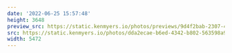 ```yaml
---
date: '2022-06-25 15:57:48'
height: 3648
preview_src: https://static.kenmyers.io/photos/previews/9d4f2bab-2307-4106-94d8-5bf3bbe3a958.webp
src: https://static.kenmyers.io/photos/dda2ecae-b6ed-4342-b802-563598a9f746.JPG
width: 5472
---
```

